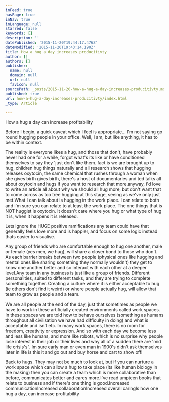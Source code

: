 ```yaml
---
inFeed: true
hasPage: true
inNav: true
inLanguage: null
starred: false
keywords: []
description: ''
datePublished: '2015-11-20T19:44:17.476Z'
dateModified: '2015-11-20T19:43:14.190Z'
title: How a hug a day increases producitivty
author: []
authors: []
publisher:
  name: null
  domain: null
  url: null
  favicon: null
sourcePath: _posts/2015-11-20-how-a-hug-a-day-increases-producitivty.md
published: true
url: how-a-hug-a-day-increases-producitivty/index.html
_type: Article

---
```

How a hug a day can increase profitability

Before I begin, a quick caveat which I feel is appropriate... I'm not saying go round hugging people in your office. Well, I am, but like anything, it has to be within context.

The reality is everyone likes a hug, and those that don't, have probably never had one for a while, forgot what's its like or have conditioned themselves to say they 'just don't like them. fact is we are brought up to hug, children hug things naturally and all research shows that hugging releases oxytocin, the same chemical that rushes through a woman when she gives birth gives birth, there's a host of documentaries and ted talks all about oxytocin and hugs if you want to research that more.anyway, i'd love to write an article all about why we should all hug more, but don't want that to come across as too tree hugging at this stage, seeing as we've only just met.What I can talk about is hugging in the work place.  I can relate to both and i'm sure you can relate to at least the work place. The one things that is NOT huggist is oxytocin.  It doesn't care where you hug or what type of hug it is, when it happens it is released.

Lets ignore the HUGE positive ramifications any team could have that generally feels love more and is happier, and focus on some logic instead thats easier to visualise.

Any group of friends who are comfortable enough to hug one another, male or female (yes men, we  hug), will share a closer bond to those who don't.  As each barrier breaks between two people (physical ones like hugging and mental ones like sharing something they normally wouldn't) they get to know one another better and so interact with each other at a deeper level.Any team in any business is just like a group of friends.  Different personalities, suited to different tasks, and they are trying to complete something together.  Creating a culture where it is either acceptable to hug (ie others don't find it weird) or where people actually hug, will allow that team to grow as people and a team.

We are all people at the end of the day, just that sometimes as people we have to work in these artificially created environments called work spaces.  In these spaces we are told how to behave ourselves (something as humans throughout all civilisation we have had difficulty in doing) and what is acceptable and isn't etc.  In many work spaces, there is no room for freedom, creativity or expression.  And so with each day we become less and less like humans, and more like robots, which is no surprise why people lose interest in their job or their lives and why all of a sudden there are 'mid life crisis's".  Im sure early man or even man in 1900's didn't ask themselves later in life is this it and go out and buy horse and cart to show off!

Back to hugs.  They may not be much to look at, but if you can nurture a work space which can allow a hug to take place (its like human biology in the making) then you can create a team which is more collaborative than before, communicates better and cares more.I've read umpteen books that relate to business and if there's one thing is good.Increased communicationIncreased collaborationIncreased overall caringIs how one hug a day, can increase profitability